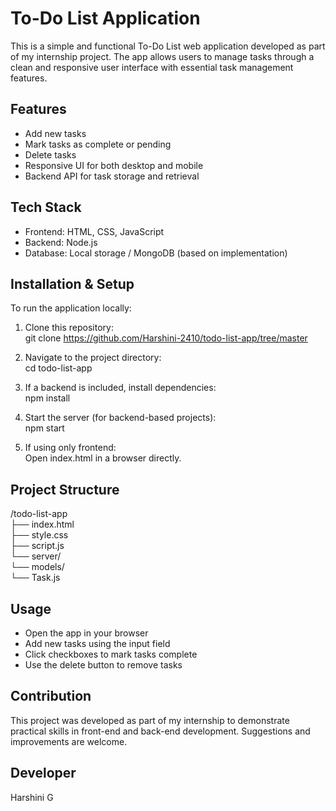 # To-Do List Application
This is a simple and functional To-Do List web application developed as part of my internship project. The app allows users to manage tasks through a clean and responsive user interface with essential task management features.

## Features
- Add new tasks  
- Mark tasks as complete or pending  
- Delete tasks  
- Responsive UI for both desktop and mobile  
- Backend API for task storage and retrieval

## Tech Stack
- Frontend: HTML, CSS, JavaScript  
- Backend: Node.js 
- Database: Local storage / MongoDB (based on implementation)

## Installation & Setup
To run the application locally:

1. Clone this repository:  
   git clone https://github.com/Harshini-2410/todo-list-app/tree/master

2. Navigate to the project directory:  
   cd todo-list-app

3. If a backend is included, install dependencies:  
   npm install

4. Start the server (for backend-based projects):  
   npm start

5. If using only frontend:  
   Open index.html in a browser directly.

## Project Structure
/todo-list-app  
├── index.html  
├── style.css  
├── script.js  
└── server/  
    └── models/  
        └── Task.js

## Usage
- Open the app in your browser  
- Add new tasks using the input field  
- Click checkboxes to mark tasks complete  
- Use the delete button to remove tasks

## Contribution
This project was developed as part of my internship to demonstrate practical skills in front-end and back-end development. Suggestions and improvements are welcome.

## Developer
Harshini G  


